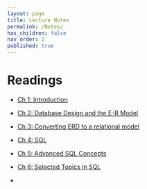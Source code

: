 ```yaml
---
layout: page
title: Lecture Notes
permalink: /Notes/
has_children: false
nav_order: 2
published: true
---
```

# Readings


- [Ch 1: Introduction](/lectures/ch1.pdf)
- [Ch 2: Database Design and the E-R Model](/lectures/ch2.pdf)
- [Ch 3: Converting ERD to a relational model](/lectures/ch3.pdf)
- [Ch 4: SQL](/lectures/ch4.pdf)
- [Ch 5: Advanced SQL Concepts](/lectures/Ch5.pdf)
- [Ch 6: Selected Topics in SQL](/lectures/Ch6.pdf)

- 


<!--
| Topic | Readings|
|-------|-----------------------------|
| Ch 1: Introduction | [Lecture Notes](/lectures/ch1.pdf)|
| Ch 2: Database Design and the E-R Model | [Lecture Notes](/lectures/ch2.pdf)|
| Ch 3: Converting ERD to a relational model| [Lecture Notes](/lectures/ch3.pdf)|
| Ch 4: SQL (PostgreSQL) | Lecture Notes|
<!--
| NoSQL | Lecture Notes 1 |
| SQL using Python | Lecture Notes 1 |
-->
